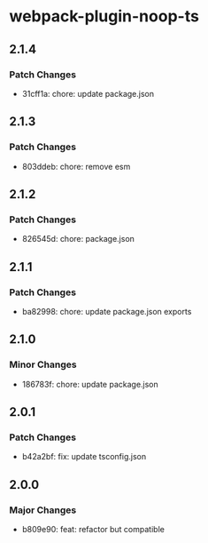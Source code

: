 # webpack-plugin-noop-ts

## 2.1.4

### Patch Changes

- 31cff1a: chore: update package.json

## 2.1.3

### Patch Changes

- 803ddeb: chore: remove esm

## 2.1.2

### Patch Changes

- 826545d: chore: package.json

## 2.1.1

### Patch Changes

- ba82998: chore: update package.json exports

## 2.1.0

### Minor Changes

- 186783f: chore: update package.json

## 2.0.1

### Patch Changes

- b42a2bf: fix: update tsconfig.json

## 2.0.0

### Major Changes

- b809e90: feat: refactor but compatible
